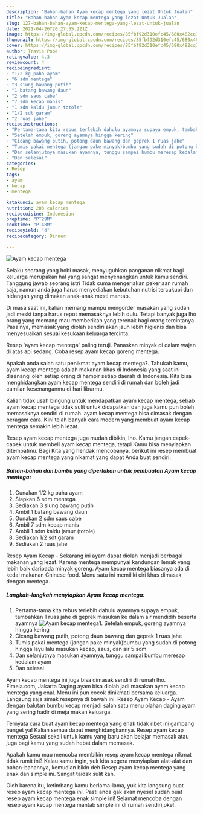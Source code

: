 ```yaml
---
description: "Bahan-bahan Ayam kecap mentega yang lezat Untuk Jualan"
title: "Bahan-bahan Ayam kecap mentega yang lezat Untuk Jualan"
slug: 127-bahan-bahan-ayam-kecap-mentega-yang-lezat-untuk-jualan
date: 2021-04-26T20:27:55.221Z
image: https://img-global.cpcdn.com/recipes/85fbf92d310efc45/680x482cq70/ayam-kecap-mentega-foto-resep-utama.jpg
thumbnail: https://img-global.cpcdn.com/recipes/85fbf92d310efc45/680x482cq70/ayam-kecap-mentega-foto-resep-utama.jpg
cover: https://img-global.cpcdn.com/recipes/85fbf92d310efc45/680x482cq70/ayam-kecap-mentega-foto-resep-utama.jpg
author: Travis Pope
ratingvalue: 4.3
reviewcount: 4
recipeingredient:
- "1/2 kg paha ayam"
- "6 sdm mentega"
- "3 siung bawang putih"
- "1 batang bawang daun"
- "2 sdm saus cabe"
- "7 sdm kecap manis"
- "1 sdm kaldu jamur totole"
- "1/2 sdt garam"
- "2 ruas jahe"
recipeinstructions:
- "Pertama-tama kita rebus terlebih dahulu ayamnya supaya empuk, tambahkan 1 ruas jahe di geprek masukan ke dalam air mendidih beserta ayamnya"
- "Setelah empuk, goreng ayamnya hingga kering"
- "Cicang bawang putih, potong daun bawang dan geprek 1 ruas jahe"
- "Tumis pakai mentega (jangan pake minyak)bumbu yang sudah di potong hingga layu lalu masukan kecap, saus, dan air 5 sdm"
- "Dan selanjutnya masukan ayamnya, tunggu sampai bumbu meresap kedalam ayam"
- "Dan selesai"
categories:
- Resep
tags:
- ayam
- kecap
- mentega

katakunci: ayam kecap mentega 
nutrition: 203 calories
recipecuisine: Indonesian
preptime: "PT29M"
cooktime: "PT48M"
recipeyield: "4"
recipecategory: Dinner

---
```



![Ayam kecap mentega](https://img-global.cpcdn.com/recipes/85fbf92d310efc45/680x482cq70/ayam-kecap-mentega-foto-resep-utama.jpg)

Selaku seorang yang hobi masak, menyuguhkan panganan nikmat bagi keluarga merupakan hal yang sangat menyenangkan untuk kamu sendiri. Tanggung jawab seorang istri Tidak cuma mengerjakan pekerjaan rumah saja, namun anda juga harus menyediakan kebutuhan nutrisi tercukupi dan hidangan yang dimakan anak-anak mesti mantab.

Di masa  saat ini, kalian memang mampu mengorder masakan yang sudah jadi meski tanpa harus repot memasaknya lebih dulu. Tetapi banyak juga lho orang yang memang mau memberikan yang terenak bagi orang tercintanya. Pasalnya, memasak yang diolah sendiri akan jauh lebih higienis dan bisa menyesuaikan sesuai kesukaan keluarga tercinta. 

Resep &#39;ayam kecap mentega&#39; paling teruji. Panaskan minyak di dalam wajan di atas api sedang. Coba resep ayam kecap goreng mentega.

Apakah anda salah satu penikmat ayam kecap mentega?. Tahukah kamu, ayam kecap mentega adalah makanan khas di Indonesia yang saat ini disenangi oleh setiap orang di hampir setiap daerah di Indonesia. Kita bisa menghidangkan ayam kecap mentega sendiri di rumah dan boleh jadi camilan kesenanganmu di hari liburmu.

Kalian tidak usah bingung untuk mendapatkan ayam kecap mentega, sebab ayam kecap mentega tidak sulit untuk didapatkan dan juga kamu pun boleh memasaknya sendiri di rumah. ayam kecap mentega bisa dimasak dengan beragam cara. Kini telah banyak cara modern yang membuat ayam kecap mentega semakin lebih lezat.

Resep ayam kecap mentega juga mudah dibikin, lho. Kamu jangan capek-capek untuk membeli ayam kecap mentega, tetapi Kamu bisa menyiapkan ditempatmu. Bagi Kita yang hendak mencobanya, berikut ini resep membuat ayam kecap mentega yang nikamat yang dapat Anda buat sendiri.

<!--inarticleads1-->

##### Bahan-bahan dan bumbu yang diperlukan untuk pembuatan Ayam kecap mentega:

1. Gunakan 1/2 kg paha ayam
1. Siapkan 6 sdm mentega
1. Sediakan 3 siung bawang putih
1. Ambil 1 batang bawang daun
1. Gunakan 2 sdm saus cabe
1. Ambil 7 sdm kecap manis
1. Ambil 1 sdm kaldu jamur (totole)
1. Sediakan 1/2 sdt garam
1. Sediakan 2 ruas jahe


Resep Ayam Kecap - Sekarang ini ayam dapat diolah menjadi berbagai makanan yang lezat. Karena mentega mempunyai kandungan lemak yang lebih baik daripada minyak goreng. Ayam kecap mentega biasanya ada di kedai makanan Chinese food. Menu satu ini memiliki ciri khas dimasak dengan mentega. 

<!--inarticleads2-->

##### Langkah-langkah menyiapkan Ayam kecap mentega:

1. Pertama-tama kita rebus terlebih dahulu ayamnya supaya empuk, tambahkan 1 ruas jahe di geprek masukan ke dalam air mendidih beserta ayamnya
<img src="https://img-global.cpcdn.com/steps/2daedd951e8bb5a9/160x128cq70/ayam-kecap-mentega-langkah-memasak-1-foto.jpg" alt="Ayam kecap mentega">1. Setelah empuk, goreng ayamnya hingga kering
1. Cicang bawang putih, potong daun bawang dan geprek 1 ruas jahe
1. Tumis pakai mentega (jangan pake minyak)bumbu yang sudah di potong hingga layu lalu masukan kecap, saus, dan air 5 sdm
1. Dan selanjutnya masukan ayamnya, tunggu sampai bumbu meresap kedalam ayam
1. Dan selesai


Ayam kecap mentega ini juga bisa dimasak sendiri di rumah lho. Fimela.com, Jakarta Daging ayam bisa diolah jadi masakan ayam kecap mentega yang enal. Menu ini pun cocok dinikmati bersama keluarga. Langsung saja simak resepnya di bawah ini. Resep Ayam Kecap - Ayam dengan balutan bumbu kecap menjadi salah satu menu olahan daging ayam yang sering hadir di meja makan keluarga. 

Ternyata cara buat ayam kecap mentega yang enak tidak ribet ini gampang banget ya! Kalian semua dapat menghidangkannya. Resep ayam kecap mentega Sesuai sekali untuk kamu yang baru akan belajar memasak atau juga bagi kamu yang sudah hebat dalam memasak.

Apakah kamu mau mencoba membikin resep ayam kecap mentega nikmat tidak rumit ini? Kalau kamu ingin, yuk kita segera menyiapkan alat-alat dan bahan-bahannya, kemudian bikin deh Resep ayam kecap mentega yang enak dan simple ini. Sangat taidak sulit kan. 

Oleh karena itu, ketimbang kamu berlama-lama, yuk kita langsung buat resep ayam kecap mentega ini. Pasti anda gak akan nyesel sudah buat resep ayam kecap mentega enak simple ini! Selamat mencoba dengan resep ayam kecap mentega mantab simple ini di rumah sendiri,oke!.

